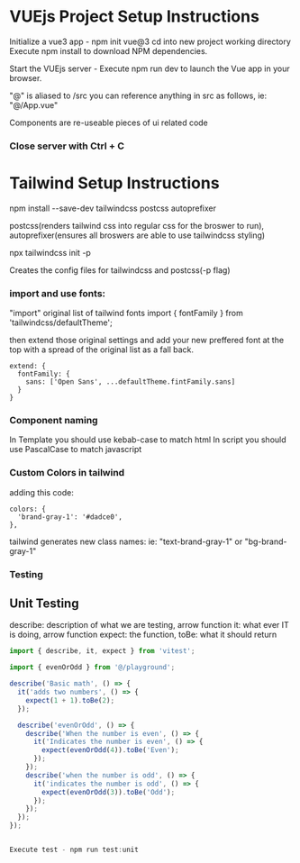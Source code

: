 # VUEjs Project Setup Instructions

Initialize a vue3 app - npm init vue@3
cd into new project working directory
Execute npm install to download NPM dependencies.

Start the VUEjs server - Execute npm run dev to launch the Vue app in your browser.

"@" is aliased to /src
you can reference anything in src as follows, ie: "@/App.vue"

Components are re-useable pieces of ui related code

### Close server with Ctrl + C

# Tailwind Setup Instructions

npm install --save-dev tailwindcss postcss autoprefixer

postcss(renders tailwind css into regular css for the broswer to run), autoprefixer(ensures all broswers are able to use tailwindcss styling)

npx tailwindcss init -p

Creates the config files for tailwindcss and postcss(-p flag)

### import and use fonts:

"import" original list of tailwind fonts
import { fontFamily } from 'tailwindcss/defaultTheme';

then extend those original settings and add your new preffered font at the top with a spread of the original list as a fall back.

    extend: {
      fontFamily: {
        sans: ['Open Sans', ...defaultTheme.fintFamily.sans]
      }
    }

### Component naming

In Template you should use kebab-case to match html
In script you should use PascalCase to match javascript

### Custom Colors in tailwind

adding this code:

    colors: {
      'brand-gray-1': '#dadce0',
    },

tailwind generates new class names: ie: "text-brand-gray-1" or "bg-brand-gray-1"

### Testing

## Unit Testing

describe: description of what we are testing, arrow function
it: what ever IT is doing, arrow function
expect: the function, toBe: what it should return

```js
import { describe, it, expect } from 'vitest';

import { evenOrOdd } from '@/playground';

describe('Basic math', () => {
  it('adds two numbers', () => {
    expect(1 + 1).toBe(2);
  });

  describe('evenOrOdd', () => {
    describe('When the number is even', () => {
      it('Indicates the number is even', () => {
        expect(evenOrOdd(4)).toBe('Even');
      });
    });
    describe('when the number is odd', () => {
      it('indicates the number is odd', () => {
        expect(evenOrOdd(3)).toBe('Odd');
      });
    });
  });
});


Execute test - npm run test:unit
```
